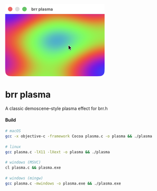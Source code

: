 <img src="./plasma.png" width="320" />

# brr plasma
A classic demoscene–style plasma effect for brr.h

#### Build 
```bash
# macOS
gcc -x objective-c -framework Cocoa plasma.c -o plasma && ./plasma

# linux
gcc plasma.c -lX11 -lXext -o plasma && ./plasma

# windows (MSVC)
cl plasma.c && plasma.exe

# windows (mingw)
gcc plasma.c -mwindows -o plasma.exe && ./plasma.exe
```